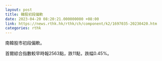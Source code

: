 ```yaml
---
layout: post
title: 韓股初段偏軟
date: 2023-04-20 08:20:21.000000000 +08:00
link: https://news.rthk.hk/rthk/ch/component/k2/1697035-20230420.htm
categories: rthk
---
```


南韓股市初段偏軟。

首爾綜合指數較早時報2563點，跌11點，跌幅0.45%。
